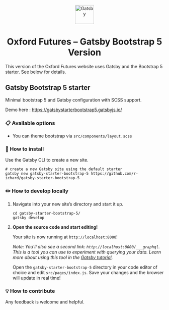 <p align="center">
  <a href="https://www.gatsbyjs.com">
    <img alt="Gatsby" src="https://www.gatsbyjs.com/Gatsby-Monogram.svg" width="60" />
  </a>
</p>
<h1 align="center">
   Oxford Futures – Gatsby Bootstrap 5 Version
</h1>

This version of the Oxford Futures website uses Gatsby and the Bootstrap 5 starter. See below for details.

## Gatsby Bootstrap 5 starter

Minimal bootstrap 5 and Gatsby configuration with SCSS support.

Demo here : https://gatsbystarterbootstrap5.gatsbyjs.io/

### 📋 Available options

- You can theme bootstrap via `src/components/layout.scss`

### 🚀 How to install

Use the Gatsby CLI to create a new site.

```shell
# create a new Gatsby site using the default starter
gatsby new gatsby-starter-bootstrap-5 https://github.com/r-ichard/gatsby-starter-bootstrap-5
```

### ✏️ How to develop locally

1.  Navigate into your new site’s directory and start it up.

    ```shell
    cd gatsby-starter-bootstrap-5/
    gatsby develop
    ```

1.  **Open the source code and start editing!**

    Your site is now running at `http://localhost:8000`!

    _Note: You'll also see a second link: _`http://localhost:8000/___graphql`_. This is a tool you can use to experiment with querying your data. Learn more about using this tool in the [Gatsby tutorial](https://www.gatsbyjs.com/tutorial/part-five/#introducing-graphiql)._

    Open the `gatsby-starter-bootstrap-5` directory in your code editor of choice and edit `src/pages/index.js`. Save your changes and the browser will update in real time!

### 💡 How to contribute

Any feedback is welcome and helpful.
